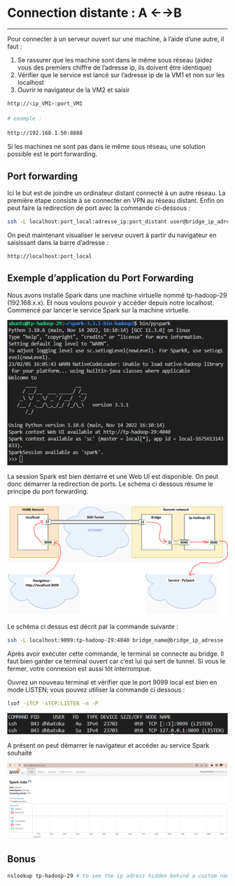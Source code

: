 # Connection distante : A ←→B

---

Pour connecter à un serveur ouvert sur une machine, à l’aide d’une autre, il faut :

1. Se rassurer que les machine sont dans le même sous réseau (aidez vous des premiers chiffre de l’adresse ip, ils doivent être identique)
2. Vérifier que le service est lancé sur l’adresse ip de la VM1 et non sur les localhost
3. Ouvrir le navigateur de la VM2 et saisir

```bash
http://<ip_VM1>:port_VM1

# exemple :

http://192.168.1.50:8888
```

Si les machines ne sont pas dans le même sous réseau, une solution possible est le port forwarding.

## Port forwarding

Ici le but est de joindre un ordinateur distant connecté à un autre réseau. La première étape consiste à se connecter en VPN au réseau distant. Enfin on peut faire la redirection de port avec la commande ci-dessous :

```bash
ssh -L localhost:port_local:adresse_ip:port_distant user@bridge_ip_adress
```

On peut maintenant visualiser le serveur ouvert à partir du navigateur en saisissant dans la barre d’adresse :

```bash
http://localhost:port_local
```

## Exemple d’application du Port Forwarding

Nous avons installé Spark dans une machine virtuelle nommé tp-hadoop-29 (192.168.x.x). Et nous voulons pouvoir y accéder depuis notre localhost. Commencé par lancer le service Spark sur la machine virtuelle.

![img_0](img/img_0.png)

La session Spark est bien démarré et une Web UI est disponible. On peut donc démarrer la redirection de ports. Le schéma ci dessous résume le principe du port forwarding.

![img_1](img/img_1.png)

Le schéma ci dessus est décrit par la commande suivante :

```bash
ssh -L localhost:9099:tp-hadoop-29:4040 bridge_name@bridge_ip_adresse
```

Après avoir exécuter cette commande, le terminal se connecte au bridge. Il faut bien garder ce terminal ouvert car c’est lui qui sert de tunnel. Si vous le fermer, votre connexion est aussi tôt interrompue. 

Ouvrez un nouveau terminal et vérifier que le port 9099 local est bien en mode LISTEN; vous pouvez utiliser la commande ci dessous : 

```bash
lsof -iTCP -sTCP:LISTEN -n -P
```

![img_2](img/img_2.png)

A présent on peut démarrer le navigateur et accéder au service Spark souhaité

![img_3](img/img_3.png)

## Bonus

```bash
nslookup tp-hadoop-29 # to see the ip adress hidden behind a custom name
```
